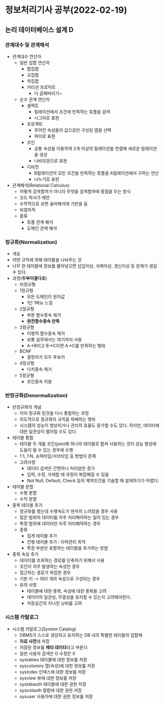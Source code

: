 # 정보처리기사 공부(2022-02-19)

## 논리 데이터베이스 설계 D

### 관계대수 및 관계해석

* 관계대수 연산자
  * 일반 집합 연산자
    * 합집합
    * 교집합
    * 차집합
    * 카티션 프로덕트
      * 다 곱해버리기~
  * 순수 관계 연산자
    * 셀렉트
      * 릴레이션에서 조건에 만족하는 튜플을 검색
      * 시그마로 표현
    * 프로젝트
      * 주어진 속성들의 값으로만 구성된 열을 선택
      * 파이로 표현
    * 조인
      * 공통 속성을 이용하여 2개 이상의 릴레이션을 연결해 새로운 릴레이션을 생성
      * 나비모양으로 표현
    * 디비전
      * B릴레이션의 모든 조건을 만족하는 튜플을 A릴레이션에서 구하는 연산
      * 나누기로 표현
* 관계해석(Relational Calculus)
  * 어떻게 검색할까가 아니라 무엇을 검색할까에 중점을 두는 방식
  * 코드 박사가 제안
  * 수학적으로 보면 술어해석에 기반을 둠
  * 비절차적 
  * 종류
    * 튜플 관계 해석
    * 도메인 관계 해석



### 정규화(Normalization)

*  개요
  * 어떤 규칙에 의해 테이블을 나눠주는 것
  * 너무 한 테이블에 정보를 몰아넣으면 삽입이상, 삭제이상, 갱신이상 등 문제가 생길 수 있다.
* 과정(**두부이결다조**)
  * 비정규형
  * 1정규형
    * 모든 도메인이 원자값
    * 1인 1메뉴 느낌
  * 2정규형
    * 부분 함수종속 제거
    * **완전함수종속 만족**
  * 3정규형
    * 이행적 함수종속 제거
    * 보통 실무에서는 여기까지 사용
    * A->B이고 B->C이면 A->C를 만족하는 형태
  * BCNF
    * 결정자가 모두 후보키
  * 4정규형
    * 다치종속 제거
  * 5정규형
    * 조인종속 이용





### 반정규화(Denormalization)

* 반정규화의 개념
  * 이미 정규화 된것을 다시 통합하는 과정
  * 의도적으로 정규화의 규칙을 위배하는 행위
  * 시스템의 성능이 향상되거나 관리의 효율도 증가할 수도 있다. 하지만, 데이터에 대한 일관성이 떨어질 수도 있다.
* 테이블 통합
  * 테이블 두 개를 조인(join)해 하나의 테이블로 합쳐 사용하는 것이 성능 향상에 도움이 될 수 있는 경우에 수행
  * 1:1, 1:N, 슈퍼타입/서브타입 등 방법이 존재
  * 고려사항
    * 데이터 검색은 간편하나 처리양은 증가
    * 입력, 수정, 삭제할 때 과정이 복잡해질 수 있음
    * Not Null, Default, Check 등의 제약조건을 기술할 때 설계하기가 어렵다.
* 테이블 분할
  * 수평 분할
  * 수직 분할
* 중복 테이블 추가
  * 정규화를 했는데 수행속도가 현저히 느려졌을 경우 사용
  * 많은 범위의 데이터를 자주 처리해야하는 일이 있는 경우
  * 특정 범위에 데이터만 자주 처리해야하는 경우
  * 종류
    * 집계 테이블 추가
    * 진행 테이블 추가 : 이력관리 목적
    * 특정 부분만 포함하는 테이블을 추가하는 방법
* 중복 속성 추가
  * 데이터를 조회하는 경로를 단축하기 위해서 사용
  * 조인이 자주 발생하는 속성인 경우
  * 접근하는 경로가 복잡한 경우
  * 기본 키 -> 여러 개의 속성으로 구성되는 경우
  * 유의 사항
    * 테이블에 대한 중복, 속성에 대한 중복을 고려
    * 데이터의 일관성, 무결성을 유지할 수 있는지 고려해야한다.
    * 저장공간의 지나친 낭비를 고려



### 시스템 카탈로그

* 시스템 카탈로그(System Catalog)
  * DBMS가 스스로 생성하고 유지하는 DB 내의 특별한 테이블의 집합체
  * **자료 사전**에 저장
  * 저장된 정보를 **메타 데이타**라고 부른다.
  * 일반 사용자 검색은 O 수정은 X
  * systables 테이블에 대한 정보를 저장
  * syscolumns 열(속성)에 대한 정보를 저장
  * sysindex 인덱스에 대한 정보를 저장
  * sysview 뷰에 대한 정보를 저장
  * systabauth 테이블에 대한 권한 저장
  * syscolauth 컬럼에 대한 권한 저장
  * sysuser 사용자에 대한 권한 정보를 저장